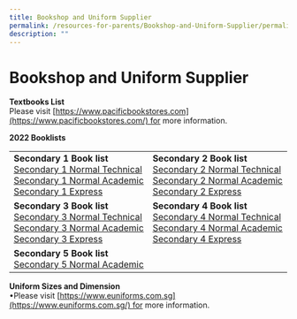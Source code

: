```yaml
---
title: Bookshop and Uniform Supplier
permalink: /resources-for-parents/Bookshop-and-Uniform-Supplier/permalink
description: ""
---
```

Bookshop and Uniform Supplier
=============================

**Textbooks List**  
Please visit [https://www.pacificbookstores.com](https://www.pacificbookstores.com/) for more information.

**2022 Booklists**

|  |  |
|---|---|
| **Secondary 1 Book list**<br>[Secondary 1 Normal Technical](/files/2022-S1-NT.pdf)<br>[Secondary 1 Normal Academic](/files/2022-S1-NA.pdf)<br>[Secondary 1 Express](/files/2022-S1-EXP.pdf) | **Secondary 2 Book list**<br>[Secondary 2 Normal Technical](/files/2022-S2-NT.pdf)<br>[Secondary 2 Normal Academic](/files/2022-S2-NA.pdf)<br>[Secondary 2 Express](/files/2022-S2-EXP.pdf) |
| **Secondary 3 Book list**<br>[Secondary 3 Normal Technical](/files/2022-S3-NT.pdf)<br>[Secondary 3 Normal Academic](/files/2022-S3-NA.pdf)<br>[Secondary 3 Express](/files/2022-S3-EXP.pdf) | **Secondary 4 Book list**<br>[Secondary 4 Normal Technical](/files/2022-S4-NT.pdf)<br>[Secondary 4 Normal Academic](/files/2022-S4-NA.pdf)<br>[Secondary 4 Express](/files/2022-S4-EXP.pdf) |
| **Secondary 5 Book list**<br>[Secondary 5 Normal Academic](/files/2022-S5-NA.pdf) |  |

**Uniform Sizes and Dimension**  
•Please visit [https://www.euniforms.com.sg](https://www.euniforms.com.sg/) for more information.